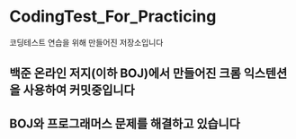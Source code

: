 # CodingTest_For_Practicing
코딩테스트 연습을 위해 만들어진 저장소입니다

## 백준 온라인 저지(이하 BOJ)에서 만들어진 크롬 익스텐션을 사용하여 커밋중입니다
## BOJ와 프로그래머스 문제를 해결하고 있습니다
